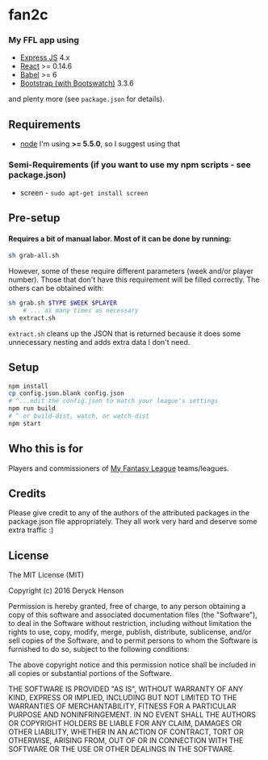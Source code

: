 # fan2c

### My FFL app using 
 - [Express JS](http://expressjs.com/) 4.x
 - [React](https://facebook.github.io/react/) >= 0.14.6
 - [Babel](http://babeljs.io/) >= 6
 - [Bootstrap (with Bootswatch)](https://bootswatch.com/paper/) 3.3.6

and plenty more (see `package.json` for details).

## Requirements

 - [node](https://nodejs.org) I'm using **>= 5.5.0**, so I suggest using that
     
### Semi-Requirements (if you want to use my npm scripts - see **package.json**)

 - screen - `sudo apt-get install screen`
 
## Pre-setup

#### Requires a bit of manual labor.  Most of it can be done by running:

```bash
sh grab-all.sh
```

However, some of these require different parameters (week and/or player number).  Those that don't have this requirement will be filled correctly.  The others can be obtained with:

```bash
sh grab.sh $TYPE $WEEK $PLAYER
    # ... as many times as necessary
sh extract.sh
```

`extract.sh` cleans up the JSON that is returned because it does some unnecessary nesting and adds extra data I don't need.

## Setup

```bash
npm install
cp config.json.blank config.json 
# ^...edit the config.json to match your league's settings
npm run build 
# ^ or build-dist, watch, or watch-dist
npm start
```

## Who this is for

Players and commissioners of [My Fantasy League](http://www.myfantasyleague.com/) teams/leagues.

## Credits

Please give credit to any of the authors of the attributed packages in the package.json file appropriately.  They all work very hard and deserve some extra traffic :)

## License

The MIT License (MIT)

Copyright (c) 2016 Deryck Henson

Permission is hereby granted, free of charge, to any person obtaining a copy
of this software and associated documentation files (the "Software"), to deal
in the Software without restriction, including without limitation the rights
to use, copy, modify, merge, publish, distribute, sublicense, and/or sell
copies of the Software, and to permit persons to whom the Software is
furnished to do so, subject to the following conditions:

The above copyright notice and this permission notice shall be included in all
copies or substantial portions of the Software.

THE SOFTWARE IS PROVIDED "AS IS", WITHOUT WARRANTY OF ANY KIND, EXPRESS OR
IMPLIED, INCLUDING BUT NOT LIMITED TO THE WARRANTIES OF MERCHANTABILITY,
FITNESS FOR A PARTICULAR PURPOSE AND NONINFRINGEMENT. IN NO EVENT SHALL THE
AUTHORS OR COPYRIGHT HOLDERS BE LIABLE FOR ANY CLAIM, DAMAGES OR OTHER
LIABILITY, WHETHER IN AN ACTION OF CONTRACT, TORT OR OTHERWISE, ARISING FROM,
OUT OF OR IN CONNECTION WITH THE SOFTWARE OR THE USE OR OTHER DEALINGS IN THE
SOFTWARE.
